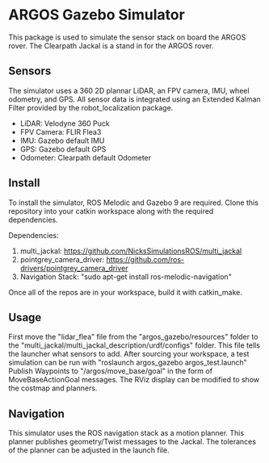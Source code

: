 # ARGOS Gazebo Simulator
This package is used to simulate the sensor stack on board the ARGOS rover. The Clearpath Jackal is a stand in for the ARGOS rover. 
## Sensors
The simulator uses a 360 2D plannar LiDAR, an FPV camera, IMU, wheel odometry, and GPS. All sensor data is integrated using an Extended Kalman Filter provided by the robot_localization package. 
* LiDAR: Velodyne 360 Puck
* FPV Camera: FLIR Flea3
* IMU: Gazebo default IMU
* GPS: Gazebo default GPS
* Odometer: Clearpath default Odometer
## Install
To install the simulator, ROS Melodic and Gazebo 9 are required. Clone this repository into your catkin workspace along with the required dependencies.

Dependencies:
1. multi_jackal: https://github.com/NicksSimulationsROS/multi_jackal
2. pointgrey_camera_driver: https://github.com/ros-drivers/pointgrey_camera_driver
3. Navigation Stack: "sudo apt-get install ros-melodic-navigation"

Once all of the repos are in your workspace, build it with catkin_make. 
## Usage
First move the "lidar_flea" file from the "argos_gazebo/resources" folder to the "multi_jackal/multi_jackal_description/urdf/configs" folder. This file tells the launcher what sensors to add. 
After sourcing your workspace, a test simulation can be run with "roslaunch argos_gazebo argos_test.launch"
Publish Waypoints to "/argos/move_base/goal" in the form of MoveBaseActionGoal messages. The RViz display can be modified to show the costmap and planners. 
## Navigation
This simulator uses the ROS navigation stack as a motion planner. This planner publishes geometry/Twist messages to the Jackal. The tolerances of the planner can be adjusted in the launch file. 
